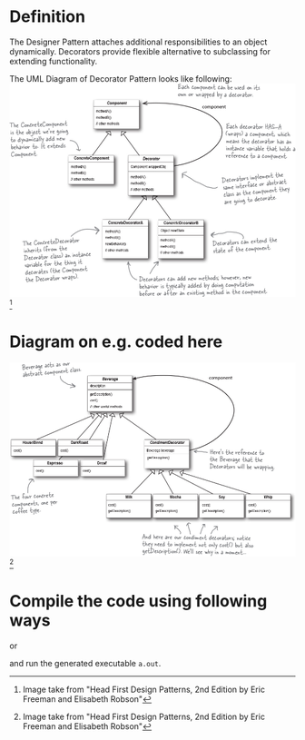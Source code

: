 # Definition
The Designer Pattern attaches additional responsibilities to an object dynamically. Decorators provide flexible alternative to subclassing for extending functionality.

The UML Diagram of Decorator Pattern looks like following:
![UML Diagram of Decorator Patter](/decorator-pattern/decorator.png)[^1]

# Diagram on e.g. coded here
![Starbuzz App](/decorator-pattern/starbuzz.png)[^1]

# Compile the code using following ways
<!-- `g++ -std=c++11 -Wall test.cpp display.cpp weatherdata.cpp` -->

or

<!-- `g++ -c -std=c++11 -Wall test.cpp display.cpp weatherdata.cpp` -->

<!-- `g++ -std=c++11 -Wall test.o display.o weatherdata.o` -->

and run the generated executable `a.out`.


[^1]: Image take from "Head First Design Patterns, 2nd Edition by Eric Freeman and Elisabeth Robson"